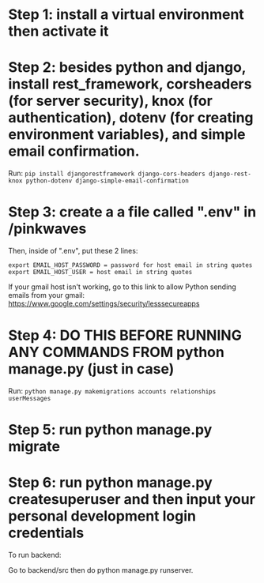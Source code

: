 # Step 1: install a virtual environment then activate it

# Step 2: besides python and django, install rest_framework, corsheaders (for server security), knox (for authentication), dotenv (for creating environment variables), and simple email confirmation.

Run: `pip install djangorestframework django-cors-headers django-rest-knox python-dotenv django-simple-email-confirmation`

# Step 3: create a a file called ".env" in /pinkwaves

Then, inside of ".env", put these 2 lines:

```
export EMAIL_HOST_PASSWORD = password for host email in string quotes
export EMAIL_HOST_USER = host email in string quotes
```

If your gmail host isn't working, go to this link to allow Python sending emails from your gmail: https://www.google.com/settings/security/lesssecureapps

# Step 4: **DO THIS BEFORE RUNNING ANY COMMANDS FROM python manage.py** (just in case)

Run: `python manage.py makemigrations accounts relationships userMessages`

# Step 5: run python manage.py migrate

# Step 6: run python manage.py createsuperuser and then input your personal development login credentials

To run backend:

Go to backend/src then do python manage.py runserver.